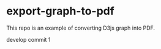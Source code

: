 # export-graph-to-pdf

This repo is an example of converting D3js graph into PDF.


develop commit 1